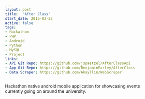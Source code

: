 ```yaml
---
layout: post
title:  "After Class"
start_date: 2015-03-22
active: false
tags:
- Hackathon
- PHP
- Android
- Python
- MySQL
- Project
links:
- API Git Repo: https://github.com/jspaetzel/AfterClassApi
- App Git Repo: https://github.com/BenjaminEarley/AfterClass
- Data Scraper: https://github.com/Akayllin/WebScraper
---
```


Hackathon native android mobile application for showcasing events currently going on around the university.
